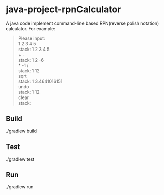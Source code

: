 # java-project-rpnCalculator

A java code implement command-line based RPN(reverse polish notation) calculator.
For example:
> Please input:  
> 1 2 3 4 5  
> stack: 1 2 3 4 5  
> \+ -  
> stack: 1 2 -6  
> \* -1 /  
> stack: 1 12  
> sqrt  
> stack: 1 3.4641016151  
> undo  
> stack: 1 12  
> clear  
> stack:  

Build
-----------

./gradlew build

Test
------------

./gradlew test

Run
-----------

./gradlew run

